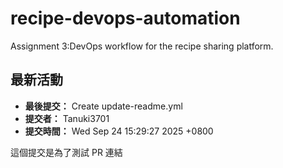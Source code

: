 # recipe-devops-automation
Assignment 3:DevOps workflow for the recipe sharing platform.
## 最新活動

- **最後提交：** Create update-readme.yml
- **提交者：** Tanuki3701
- **提交時間：** Wed Sep 24 15:29:27 2025 +0800

這個提交是為了測試 PR 連結

